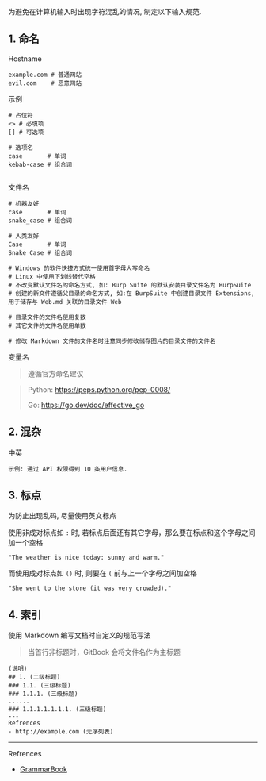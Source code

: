 为避免在计算机输入时出现字符混乱的情况, 制定以下输入规范.

## 1. 命名

Hostname

```
example.com # 普通网站
evil.com    # 恶意网站
```

示例

```
# 占位符
<> # 必填项
[] # 可选项

# 选项名
case       # 单词
kebab-case # 组合词


```

文件名

```
# 机器友好
case       # 单词
snake_case # 组合词

# 人类友好
Case       # 单词
Snake Case # 组合词

# Windows 的软件快捷方式统一使用首字母大写命名
# Linux 中使用下划线替代空格
# 不改变默认文件名的命名方式, 如: Burp Suite 的默认安装目录文件名为 BurpSuite
# 创建的新文件遵循父目录的命名方式, 如:在 BurpSuite 中创建目录文件 Extensions, 用于储存与 Web.md 关联的目录文件 Web

# 目录文件的文件名使用复数
# 其它文件的文件名使用单数

# 修改 Markdown 文件的文件名时注意同步修改储存图片的目录文件的文件名
```

变量名

> 遵循官方命名建议

> Python: https://peps.python.org/pep-0008/
>
> Go: https://go.dev/doc/effective_go

## 2. 混杂

中英

```
示例: 通过 API 权限得到 10 条用户信息.
```

## 3. 标点

为防止出现乱码, 尽量使用英文标点

使用非成对标点如 `:` 时, 若标点后面还有其它字母，那么要在标点和这个字母之间加一个空格

```
"The weather is nice today: sunny and warm."
```

而使用成对标点如 `()` 时, 则要在 `(` 前与上一个字母之间加空格

```
"She went to the store (it was very crowded)."
```

## 4. 索引

使用 Markdown 编写文档时自定义的规范写法

> 当首行非标题时，GitBook 会将文件名作为主标题

```
(说明)
## 1. (二级标题)
### 1.1. (三级标题)
### 1.1.1. (三级标题)
......
### 1.1.1.1.1.1.1. (三级标题)
---
Refrences
- http://example.com (无序列表)
```

---

Refrences

- [GrammarBook](https://www.grammarbook.com/)
